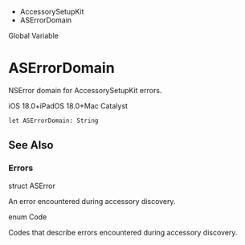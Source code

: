

- AccessorySetupKit
-  ASErrorDomain 

Global Variable

# ASErrorDomain

NSError domain for AccessorySetupKit errors.

iOS 18.0+iPadOS 18.0+Mac Catalyst

``` source
let ASErrorDomain: String
```

## See Also

### Errors

struct ASError

An error encountered during accessory discovery.

enum Code

Codes that describe errors encountered during accessory discovery.


